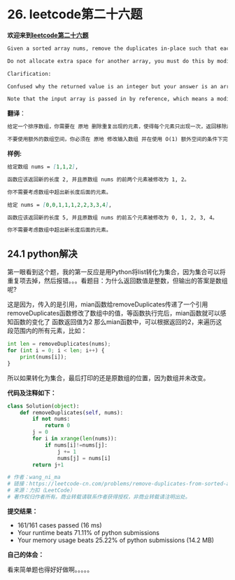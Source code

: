 # 26. leetcode第二十六题

**欢迎来到[leetcode第二十六题](https://leetcode-cn.com/problems/remove-duplicates-from-sorted-array/)**

```markdown
Given a sorted array nums, remove the duplicates in-place such that each element appears only once and returns the new length.

Do not allocate extra space for another array, you must do this by modifying the input array in-place with O(1) extra memory.

Clarification:

Confused why the returned value is an integer but your answer is an array?

Note that the input array is passed in by reference, which means a modification to the input array will be known to the caller as well.
```

**翻译**：

```markdown
给定一个排序数组，你需要在 原地 删除重复出现的元素，使得每个元素只出现一次，返回移除后数组的新长度。

不要使用额外的数组空间，你必须在 原地 修改输入数组 并在使用 O(1) 额外空间的条件下完成。
```

**样例:**

```markdown
给定数组 nums = [1,1,2], 

函数应该返回新的长度 2, 并且原数组 nums 的前两个元素被修改为 1, 2。 

你不需要考虑数组中超出新长度后面的元素。

给定 nums = [0,0,1,1,1,2,2,3,3,4],

函数应该返回新的长度 5, 并且原数组 nums 的前五个元素被修改为 0, 1, 2, 3, 4。

你不需要考虑数组中超出新长度后面的元素。
```

## 24.1 python解决	

第一眼看到这个题，我的第一反应是用Python将list转化为集合，因为集合可以将重复项去掉，然后报错。。。看题目：为什么返回数值是整数，但输出的答案是数组呢?

这是因为，传入的是引用，mian函数给removeDuplicates传递了一个引用
removeDuplicates函数修改了数组中的值，等函数执行完后，mian函数就可以感知函数的变化了
函数返回值为2
那么mian函数中，可以根据返回的2，来遍历这段范围内的所有元素，比如：

```python
int len = removeDuplicates(nums);
for (int i = 0; i < len; i++) {
    print(nums[i]);
}
```

所以如果转化为集合，最后打印的还是原数组的位置，因为数组并未改变。

**代码及注释如下：**

```python
class Solution(object):
    def removeDuplicates(self, nums):
        if not nums:
            return 0
        j = 0
        for i in xrange(len(nums)):
            if nums[i]!=nums[j]:
                j += 1
                nums[j] = nums[i]
        return j+1

# 作者：wang_ni_ma
# 链接：https://leetcode-cn.com/problems/remove-duplicates-from-sorted-array/solution/duo-tu-yan-shi-26shan-chu-pai-xu-shu-zu-zhong-de-z/
# 来源：力扣（LeetCode）
# 著作权归作者所有。商业转载请联系作者获得授权，非商业转载请注明出处。
```

**提交结果：**

- 161/161 cases passed (16 ms)
- Your runtime beats 71.11% of python submissions
- Your memory usage beats 25.22% of python submissions (14.2 MB)

**自己的体会：**

看来简单题也得好好做啊。。。。。
